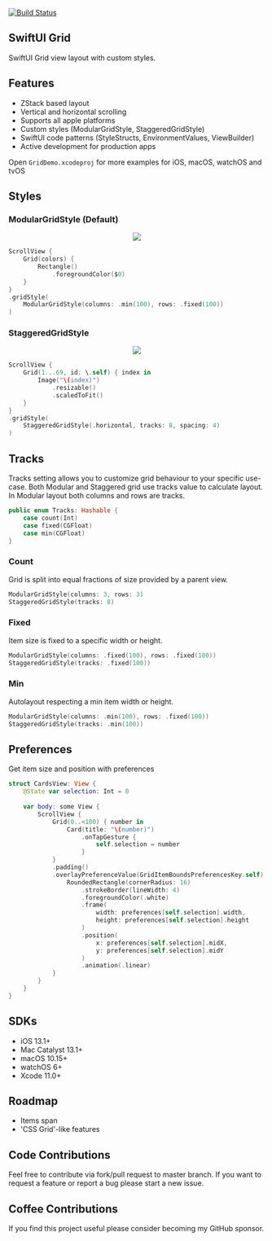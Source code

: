 [![Build Status](https://github.com/swift-extensions/swiftui-grid/workflows/ci/badge.svg)](https://github.com/swift-extensions/swiftui-grid/actions)

## SwiftUI Grid
SwiftUI Grid view layout with custom styles.

## Features
- ZStack based layout
- Vertical and horizontal scrolling
- Supports all apple platforms
- Custom styles (ModularGridStyle, StaggeredGridStyle)
- SwiftUI code patterns (StyleStructs, EnvironmentValues, ViewBuilder)
- Active development for production apps

Open `GridDemo.xcodeproj` for more examples for iOS, macOS, watchOS and tvOS

## Styles

### ModularGridStyle (Default)
<center>
<img src="Resources/modularGrid.png"/>
</center>

```swift
ScrollView {
    Grid(colors) {
        Rectangle()
            .foregroundColor($0)
    }
}
.gridStyle(
    ModularGridStyle(columns: .min(100), rows: .fixed(100))
)
```

### StaggeredGridStyle

<center>
<img src="Resources/staggeredGrid.png"/>
</center>

```swift
ScrollView {
    Grid(1...69, id: \.self) { index in
        Image("\(index)")
            .resizable()
            .scaledToFit()
    }
}
.gridStyle(
    StaggeredGridStyle(.horizontal, tracks: 8, spacing: 4)
)
```

## Tracks
Tracks setting allows you to customize grid behaviour to your specific use-case. Both Modular and Staggered grid use tracks value to calculate layout. In Modular layout both columns and rows are tracks.

```swift
public enum Tracks: Hashable {
    case count(Int)
    case fixed(CGFloat)
    case min(CGFloat)
}
```

### Count
Grid is split into equal fractions of size provided by a parent view.

```swift
ModularGridStyle(columns: 3, rows: 3)
StaggeredGridStyle(tracks: 8)
```

### Fixed
Item size is fixed to a specific width or height.
```swift
ModularGridStyle(columns: .fixed(100), rows: .fixed(100))
StaggeredGridStyle(tracks: .fixed(100))
```

### Min
Autolayout respecting a min item width or height.
```swift
ModularGridStyle(columns: .min(100), rows: .fixed(100))
StaggeredGridStyle(tracks: .min(100))
```

## Preferences
Get item size and position with preferences
```swift
struct CardsView: View {
    @State var selection: Int = 0
    
    var body: some View {
        ScrollView {
            Grid(0..<100) { number in
                Card(title: "\(number)")
                    .onTapGesture {
                        self.selection = number
                    }
            }
            .padding()
            .overlayPreferenceValue(GridItemBoundsPreferencesKey.self) { preferences in
                RoundedRectangle(cornerRadius: 16)
                    .strokeBorder(lineWidth: 4)
                    .foregroundColor(.white)
                    .frame(
                        width: preferences[self.selection].width,
                        height: preferences[self.selection].height
                    )
                    .position(
                        x: preferences[self.selection].midX,
                        y: preferences[self.selection].midY
                    )
                    .animation(.linear)
            }
        }
    }
}
```

## SDKs
- iOS 13.1+
- Mac Catalyst 13.1+
- macOS 10.15+
- watchOS 6+
- Xcode 11.0+

## Roadmap
- Items span
- 'CSS Grid'-like features

## Code Contributions
Feel free to contribute via fork/pull request to master branch. If you want to request a feature or report a bug please start a new issue.

## Coffee Contributions
If you find this project useful please consider becoming my GitHub sponsor.
